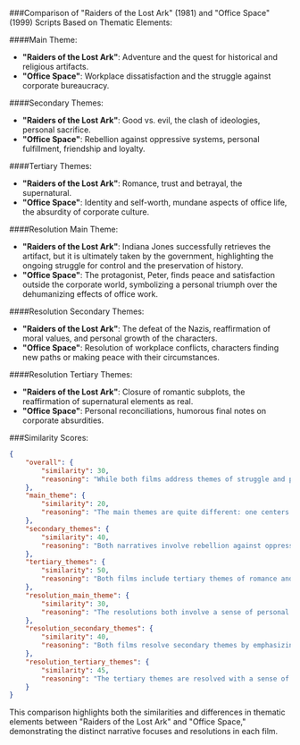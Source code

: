 ###Comparison of "Raiders of the Lost Ark" (1981) and "Office Space" (1999) Scripts Based on Thematic Elements:

####Main Theme:
- **"Raiders of the Lost Ark"**: Adventure and the quest for historical and religious artifacts.
- **"Office Space"**: Workplace dissatisfaction and the struggle against corporate bureaucracy.

####Secondary Themes:
- **"Raiders of the Lost Ark"**: Good vs. evil, the clash of ideologies, personal sacrifice.
- **"Office Space"**: Rebellion against oppressive systems, personal fulfillment, friendship and loyalty.

####Tertiary Themes:
- **"Raiders of the Lost Ark"**: Romance, trust and betrayal, the supernatural.
- **"Office Space"**: Identity and self-worth, mundane aspects of office life, the absurdity of corporate culture.

####Resolution Main Theme:
- **"Raiders of the Lost Ark"**: Indiana Jones successfully retrieves the artifact, but it is ultimately taken by the government, highlighting the ongoing struggle for control and the preservation of history.
- **"Office Space"**: The protagonist, Peter, finds peace and satisfaction outside the corporate world, symbolizing a personal triumph over the dehumanizing effects of office work.

####Resolution Secondary Themes:
- **"Raiders of the Lost Ark"**: The defeat of the Nazis, reaffirmation of moral values, and personal growth of the characters.
- **"Office Space"**: Resolution of workplace conflicts, characters finding new paths or making peace with their circumstances.

####Resolution Tertiary Themes:
- **"Raiders of the Lost Ark"**: Closure of romantic subplots, the reaffirmation of supernatural elements as real.
- **"Office Space"**: Personal reconciliations, humorous final notes on corporate absurdities.

###Similarity Scores:
```json
{
    "overall": {
        "similarity": 30,
        "reasoning": "While both films address themes of struggle and personal growth, their contexts and central conflicts differ greatly. 'Raiders' is driven by adventure and historical quests, whereas 'Office Space' focuses on workplace satire and personal liberation."
    },
    "main_theme": {
        "similarity": 20,
        "reasoning": "The main themes are quite different: one centers on adventure and historical preservation, the other on workplace dissatisfaction and personal rebellion."
    },
    "secondary_themes": {
        "similarity": 40,
        "reasoning": "Both narratives involve rebellion against oppressive systems and personal sacrifice, but the specifics and contexts of these themes vary significantly."
    },
    "tertiary_themes": {
        "similarity": 50,
        "reasoning": "Both films include tertiary themes of romance and personal identity, but 'Raiders' leans more into trust and betrayal while 'Office Space' focuses on the mundane and absurd aspects of office life."
    },
    "resolution_main_theme": {
        "similarity": 30,
        "reasoning": "The resolutions both involve a sense of personal achievement and peace, but through very different means and contexts: one through adventure and historical significance, the other through personal liberation from corporate drudgery."
    },
    "resolution_secondary_themes": {
        "similarity": 40,
        "reasoning": "Both films resolve secondary themes by emphasizing personal growth and the resolution of conflicts, though the nature of these conflicts and resolutions differ."
    },
    "resolution_tertiary_themes": {
        "similarity": 45,
        "reasoning": "The tertiary themes are resolved with a sense of closure and personal reconciliation in both films, albeit in different narrative contexts and tones."
    }
}
```

This comparison highlights both the similarities and differences in thematic elements between "Raiders of the Lost Ark" and "Office Space," demonstrating the distinct narrative focuses and resolutions in each film.